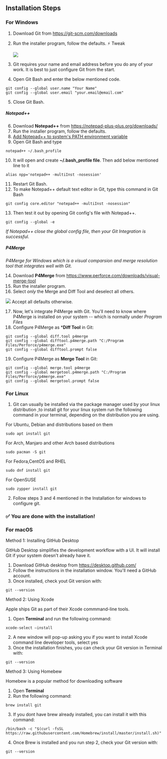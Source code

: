 ## Installation Steps

### For Windows

1. Download Git from https://git-scm.com/downloads 
2. Run the installer program, follow the defaults.
   :zap: Tweak 
   
   
    <img src="https://github.com/thesauravkarmakar/GitHub101/blob/master/images/git.PNG">
3. Git requires your name and email address before you do any of your work. It is best to just configure Git from the start.
4. Open Git Bash and enter the below mentioned code.
```
git config --global user.name "Your Name"
git config --global user.email "your.email@email.com"
```
5. Close Git Bash.

##### Notepad++
 
6. Download **Notepad++** from https://notepad-plus-plus.org/downloads/
7. Run the installer program, follow the defaults. 
8. [Add Notepad++ to system's PATH environment variable](https://superuser.com/questions/607379/how-do-i-start-notepad-from-cmd)
9. Open Git Bash and type 
```
notepad++ ~/.bash_profile 
```
10.  It will open and create **~/.bash_profile file**. Then add below mentioned line to it 
```
alias npp='notepad++ -multiInst -nosession'
```
11. Restart Git Bash.
12. To make Notepad++ default text editor in Git, type this command in Git Bash
```
git config core.editor "notepad++ -multiInst -nosession"

```
13. Then test it out by opening Git config's file  with Notepad++.
```
git config --global -e
```
_If Notepad++ close the global config file, then your Git Integration is successful._

##### P4Merge
_P4Merge for Windows which is a visual comparsion and merge resolution tool that integrates well with Git._


14. Download **P4Merge** from https://www.perforce.com/downloads/visual-merge-tool
15. Run the installer program.
16. Select *only* the Merge and Diff Tool and deselect all others.
   <img src="https://github.com/thesauravkarmakar/GitHub101/blob/master/images/p4merge.PNG">
   Accept all defaults otherwise.
   
17. Now, let's integrate P4Merge with Git. You'll need to know where P4Merge is installed on your system -- which is normally under _Program Files_
18. Configure P4Merge as ***Diff Tool** in Git:
```
git config --global diff.tool p4merge
git config --global difftool.p4merge.path "C:/Program Files/Perforce/p4merge.exe"
git config --global difftool.prompt false
``` 
19. Configure P4Merge as **Merge Tool** in Git:
```
git config --global merge.tool p4merge
git config --global mergetool.p4merge.path "C:/Program Files/Perforce/p4merge.exe"
git config --global mergetool.prompt false
```

### For Linux

1. Git can usually be installed via the package manager used by your linux distribution ,to install git for your linux system run the following command in your terminal, depending on the distribution you are using.  

For Ubuntu, Debian and distributions based on them  
```
sudo apt install git  
```  
For Arch, Manjaro and other Arch based distributions  
```
sudo pacman -S git
```  
For Fedora,CentOS and RHEL
```
sudo dnf install git
```
For OpenSUSE 
```
sudo zypper install git
```
2. Follow steps 3 and 4 mentioned in the Installation for windows to configure git.
### :white_check_mark: You are done with the installation! 

### For macOS

Method 1: Installing GitHub Desktop

GitHub Desktop simplifies the development workflow with a UI. It will install Git if your system doesn't already have it.

1. Download GitHub desktop from https://desktop.github.com/
2. Follow the instructions in the installation window. You'll need a GitHub account.
3. Once installed, check yout Git version with:
```
git --version
```

Method 2: Using Xcode

Apple ships Git as part of their Xcode commmand-line tools.

1. Open **Terminal** and run the following command:
```
xcode-select —install
```
2. A new window will pop-up asking you if you want to install Xcode command line developer tools, select yes
3. Once the installation finishes, you can check your Git version in Terminal with:
```
git --version
```

Method 3: Using Homebew

Homebew is a popular method for downloading software

1. Open **Terminal**
2. Run the following command:
```
brew install git
```
3. If you dont have brew already installed, you can install it with this command:
```
/bin/bash -c "$(curl -fsSL https://raw.githubusercontent.com/Homebrew/install/master/install.sh)"
```
4. Once Brew is installed and you run step 2, check your Git version with:
```
git --version
```
